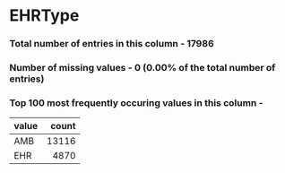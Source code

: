 
# EHRType

### Total number of entries in this column - 17986

### Number of missing values - 0 (0.00% of the total number of entries)

### Top 100 most frequently occuring values in this column -

| value   |   count |
|:--------|--------:|
| AMB     |   13116 |
| EHR     |    4870 |
